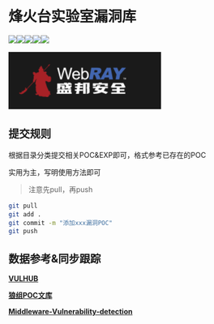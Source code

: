 # 烽火台实验室漏洞库

![](https://img.shields.io/badge/ReaTeam-%E6%AD%A6%E5%99%A8%E5%BA%93-red)![](https://img.shields.io/badge/license-GPL--3.0-orange)![](https://img.shields.io/badge/version-1.0.1-brightgreen)![](https://img.shields.io/badge/author-WebRay-blueviolet)![](https://img.shields.io/badge/WebRay-%E7%9B%9B%E9%82%A6%E5%AE%89%E5%85%A8-blue)

![webray](webray.png)

## 提交规则

根据目录分类提交相关POC&EXP即可，格式参考已存在的POC

实用为主，写明使用方法即可

> 注意先pull，再push

```bash
git pull
git add .
git commit -m "添加xxx漏洞POC"
git push
```

## 数据参考&同步跟踪

**[VULHUB](https://vulhub.org/#/environments/)**

**[狼组POC文库](https://poc.wgpsec.org/)**

**[Middleware-Vulnerability-detection](https://github.com/mai-lang-chai/Middleware-Vulnerability-detection)**

